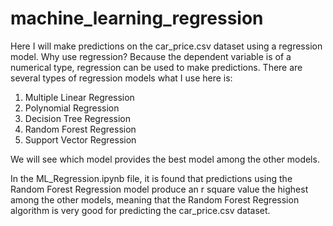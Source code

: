# machine_learning_regression

Here I will make predictions on the car_price.csv dataset using a regression model. Why use regression?
Because the dependent variable is of a numerical type, regression can be used to make predictions. There are several types of regression models
what I use here is:
1. Multiple Linear Regression
2. Polynomial Regression
3. Decision Tree Regression
4. Random Forest Regression
5. Support Vector Regression

We will see which model provides the best model among the other models.

In the ML_Regression.ipynb file, it is found that predictions using the Random Forest Regression model produce an r square value
the highest among the other models, meaning that the Random Forest Regression algorithm is very good for predicting the car_price.csv dataset.
